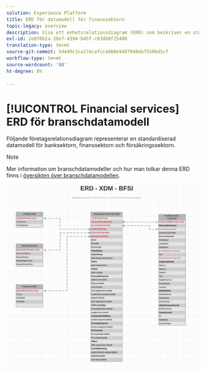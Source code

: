 ```yaml
---
solution: Experience Platform
title: ERD för datamodell för finanssektorn
topic-legacy: overview
description: Visa ett enhetsrelationsdiagram (ERD) som beskriver en standardiserad datamodell för banksektorn, finanssektorn och försäkringssektorn (BFSI). Den här datamodellen är kompatibel med Experience Data Model (XDM) för användning i Adobe Experience Platform.
exl-id: 2e8f6b2a-10e7-4394-b45f-c03db0f25400
translation-type: tm+mt
source-git-commit: 5d449c1ca174cafcca988e9487940eb7550bd5cf
workflow-type: tm+mt
source-wordcount: '88'
ht-degree: 0%

---
```


# [!UICONTROL Financial services] ERD för branschdatamodell

Följande företagsrelationsdiagram representerar en standardiserad datamodell för banksektorn, finanssektorn och försäkringssektorn.

>[!NOTE]
>
>Mer information om branschdatamodeller och hur man tolkar denna ERD finns i [översikten över branschdatamodellen](./overview.md).

![](../../images/industries/financial.png)
